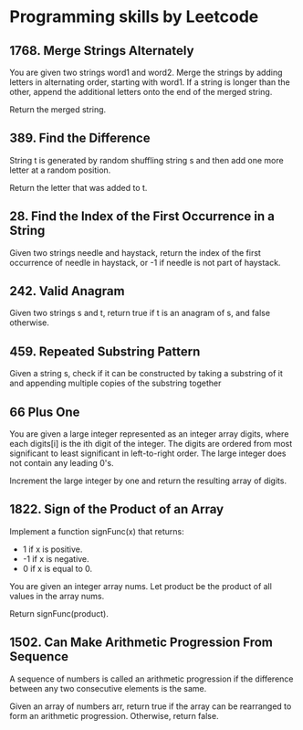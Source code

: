 # **Programming skills by Leetcode**

## 1768. Merge Strings Alternately
You are given two strings word1 and word2. Merge the strings by adding letters 
in alternating order, starting with word1. If a string is longer than the other, 
append the additional letters onto the end of the merged string.

Return the merged string.

## 389. Find the Difference
String t is generated by random shuffling string s and then add one more letter at a random position.

Return the letter that was added to t.

## 28. Find the Index of the First Occurrence in a String
Given two strings needle and haystack, return the index of the first occurrence 
of needle in haystack, or -1 if needle is not part of haystack.

## 242. Valid Anagram
Given two strings s and t, return true if t is an anagram of s, and false otherwise.

## 459. Repeated Substring Pattern
Given a string s, check if it can be constructed by taking a substring of it and appending 
multiple copies of the substring together

## 66 Plus One
You are given a large integer represented as an integer array digits, where each digits[i] 
is the ith digit of the integer. The digits are ordered from most significant to least 
significant in left-to-right order. The large integer does not contain any leading 0's.

Increment the large integer by one and return the resulting array of digits.

## 1822. Sign of the Product of an Array
Implement a function signFunc(x) that returns:
* 1 if x is positive.
* -1 if x is negative.
* 0 if x is equal to 0.

You are given an integer array nums. Let product be the product of all values in the array nums.

Return signFunc(product).

## 1502. Can Make Arithmetic Progression From Sequence
A sequence of numbers is called an arithmetic progression if the difference between any two 
consecutive elements is the same.

Given an array of numbers arr, return true if the array can be rearranged to form an arithmetic 
progression. Otherwise, return false.
